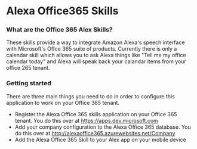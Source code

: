 # Alexa Office365 Skills

<h3>What are the Office 365 Alex Skills?</h3>
These skills provide a way to integrate Amazon Alexa's speech interface with Microsoft's Offce 365 suite of products.
Currently there is only a calendar skill which allows you to ask Alexa things like "Tell me my office calendar today" and Alexa will speak back your calandar items from your office 265 tenant.

<h3>Getting started</h3>
There are three main things you need to do in order to configure this application to work on your Office 365 tenant.
<ul>
  <li>Register the Alexa Office 365 skills application on your Office 365 tenant. You do this over at <a href="https://apps.dev.microsoft.com">https://apps.dev.microsoft.com</a></li>
  <li>Add your company configuration to the Alexa Office 365 database. You do this over at <a href="http://alexaoffice365.azurewebsites.net/Company">http://alexaoffice365.azurewebsites.net/Company</a></li>
  <li>Add the Alexa Office 365 Skill to your Alex app on your mobile device</li>
</ul>

